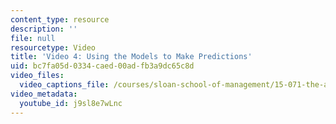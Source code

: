 ```yaml
---
content_type: resource
description: ''
file: null
resourcetype: Video
title: 'Video 4: Using the Models to Make Predictions'
uid: bc7fa05d-0334-caed-00ad-fb3a9dc65c8d
video_files:
  video_captions_file: /courses/sloan-school-of-management/15-071-the-analytics-edge-spring-2017/linear-regression/moneyball-the-power-of-sports-analytics/video-4-using-the-models-to-make-predictions/video-4-using-the-models-to-make-predictions-0/j9sl8e7wLnc.vtt
video_metadata:
  youtube_id: j9sl8e7wLnc
---
```

